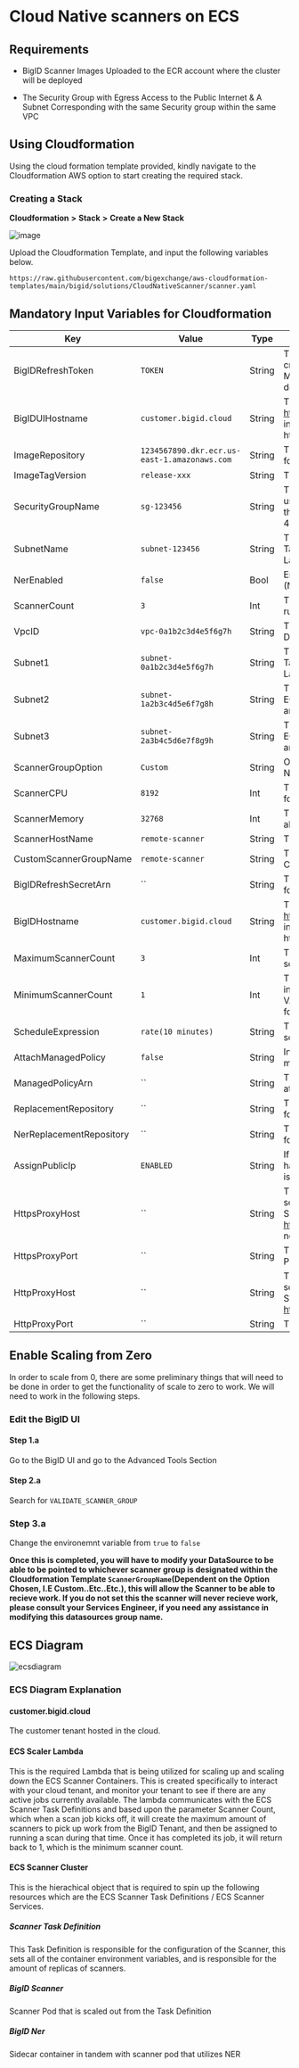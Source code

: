 # Cloud Native scanners on ECS

## Requirements


* BigID Scanner Images Uploaded to the ECR account where the cluster will be deployed

* The Security Group with Egress Access to the Public Internet & A Subnet Corresponding with the same Security group within the same VPC


## Using Cloudformation



Using the cloud formation template provided, kindly navigate to the Cloudformation AWS option to start creating the required stack.

### Creating a Stack

**Cloudformation** **>** **Stack** **>** **Create a New Stack**

![image](https://github.com/bigexchange/aws-cloudformation-templates/assets/34100385/28b47a8c-e271-4fa0-97b4-4aded668195e)


Upload the Cloudformation Template, and input the following variables below.

```
https://raw.githubusercontent.com/bigexchange/aws-cloudformation-templates/main/bigid/solutions/CloudNativeScanner/scanner.yaml
```

## Mandatory Input Variables for Cloudformation


| Key                      | Value                                        | Type   | Description                                                                                                          |
|--------------------------|----------------------------------------------|--------|----------------------------------------------------------------------------------------------------------------------|
| BigIDRefreshToken        | `TOKEN`                                      | String | The refresh token for BigID. This will create an AWS Secret in Secrets Manager to be referenced in the deployment.   |
| BigIDUIHostname          | `customer.bigid.cloud`                       | String | The hostname for BigID (e.g., https://test.bigid.cloud). Please include the protocol (http:// or https://).          |
| ImageRepository          | `1234567890.dkr.ecr.us-east-1.amazonaws.com` | String | The full replacement repository URL for the scanner (including tag).                                                 |
| ImageTagVersion          | `release-xxx`                                | String | The tag of the scanner version.                                                                                      |
| SecurityGroupName        | `sg-123456`                                  | String | The name of the security group to use for the ECS Task Definition for the Scaler. Requires egress over port 443.     |
| SubnetName               | `subnet-123456`                              | String | The subnet ID to use for the ECS Task Definition for the Scaler and Lambda.                                          |
| NerEnabled               | `false`                                      | Bool   | Enable Named Entity Recognition (NER).                                                                               |
| ScannerCount             | `3`                                          | Int    | The number of scanner instances to run.                                                                              |
| VpcID                    | `vpc-0a1b2c3d4e5f6g7h`                       | String | The VPC ID to use for the ECS Task Definition for the Scanner and Scaler.                                            |
| Subnet1                  | `subnet-0a1b2c3d4e5f6g7h`                    | String | The first subnet ID to use for the ECS Task Definition for the Scaler and Lambda.                                    |
| Subnet2                  | `subnet-1a2b3c4d5e6f7g8h`                    | String | The second subnet ID to use for the ECS Task Definition for the Scaler and Lambda.                                   |
| Subnet3                  | `subnet-2a3b4c5d6e7f8g9h`                    | String | The third subnet ID to use for the ECS Task Definition for the Scaler and Lambda.                                    |
| ScannerGroupOption       | `Custom`                                     | String | Option to set the Scanner Group Name.                                                                                |
| ScannerCPU               | `8192`                                       | Int    | The amount of CPU units to allocate for the scanner.                                                                |
| ScannerMemory            | `32768`                                      | Int    | The amount of memory (in MB) to allocate for the scanner.                                                           |
| ScannerHostName          | `remote-scanner`                             | String | The hostname for the BigID Scanner.                                                                                  |
| CustomScannerGroupName   | `remote-scanner`                             | String | The Scanner Group Name if the Custom option is selected.                                                            |
| BigIDRefreshSecretArn    | ``                                           | String | The ARN of the existing secret to use for BigID Scanner Token (Optional).                                            |
| BigIDHostname            | `customer.bigid.cloud`                       | String | The hostname for BigID (e.g., https://test.bigid.cloud). Please include the protocol (http:// or https://).          |
| MaximumScannerCount      | `3`                                          | Int    | The maximum number of BigID scanner instances (replicas) to run.                                                     |
| MinimumScannerCount      | `1`                                          | Int    | The minimum number of scanner instances to run. Set VALIDATE_SCANNER_GROUP=false for Orch in BigID UI to scale to 0. |
| ScheduleExpression       | `rate(10 minutes)`                           | String | The schedule expression for the scaling Lambda.                                                                     |
| AttachManagedPolicy      | `false`                                      | String | Indicate whether to attach a managed policy to the role.                                                            |
| ManagedPolicyArn         | ``                                           | String | The ARN of the managed policy to attach to the role.                                                                |
| ReplacementRepository    | ``                                           | String | The full replacement repository URL for the scanner (including tag).                                                 |
| NerReplacementRepository | ``                                           | String | The full replacement repository URL for the NER scanner (including tag).                                             |
| AssignPublicIp           | `ENABLED`                                    | String | If set to DISABLED, scanners won't have public IPs. Ensure a NAT or IGW is configured for egress.                    |
| HttpsProxyHost           | ``                                           | String | The HTTPS Proxy URL for the scanner/scaler to reach the internet. Specify as http://your.proxy.example.com. Do not change the protocol to HTTPS.     |
| HttpsProxyPort           | ``                                           | String | The port to use with the HTTPS Proxy.                                                                                |
| HttpProxyHost            | ``                                           | String | The HTTP Proxy URL for the scanner/scaler to reach the internet. Specify as http://your.proxy.example.com:PORT.      |
| HttpProxyPort            | ``                                           | String | The port to use with the HTTP Proxy.                                                                                 |





## Enable Scaling from Zero
In order to scale from 0, there are some preliminary things that will need to be done in order to get the functionality of scale to zero to work. We will need to work in the following steps.

### Edit the BigID UI
#### Step 1.a
 Go to the BigID UI and go to the Advanced Tools Section
#### Step 2.a
Search for `VALIDATE_SCANNER_GROUP`
### Step 3.a
Change the environemnt variable from `true` to `false`

**Once this is completed, you will have to modify your DataSource to be able to be pointed to whichever scanner group is designated within the Cloudformation Template `ScannerGroupName`(Dependent on the Option Chosen, I.E Custom..Etc..Etc.), this will allow the Scanner to be able to recieve work. If you do not set this the scanner will never recieve work, please consult your Services Engineer, if you need any assistance in modifying this datasources group name.**


## ECS Diagram

![ecsdiagram](https://github.com/bigexchange/aws-cloudformation-templates/assets/34100385/6d972dba-70bc-4f90-b407-56762a8581ed)


### ECS Diagram Explanation

#### customer.bigid.cloud
The customer tenant hosted in the cloud.

#### ECS Scaler Lambda
This is the required Lambda that is being utilized for scaling up and scaling down the ECS Scanner Containers. This is created specifically to interact with your cloud tenant, and monitor your tenant to see if there are any active jobs currently available. The lambda communicates with the ECS Scanner Task Definitions and based upon the parameter Scanner Count, which when a scan job kicks off, it will create the maximum amount of scanners to pick up work from the BigID Tenant, and then be assigned to running a scan during that time. Once it has completed its job, it will return back to 1, which is the minimum scanner count.

#### ECS Scanner Cluster
This is the hierachical object that is required to spin up the following resources which are the ECS Scanner Task Definitions / ECS Scanner Services.

##### Scanner Task Definition

This Task Definition is responsible for the configuration of the Scanner, this sets all of the container environment variables, and is responsible for the amount of replicas of scanners.

##### BigID Scanner

Scanner Pod that is scaled out from the Task Definition

##### BigID Ner 

Sidecar container in tandem with scanner pod that utilizes NER
